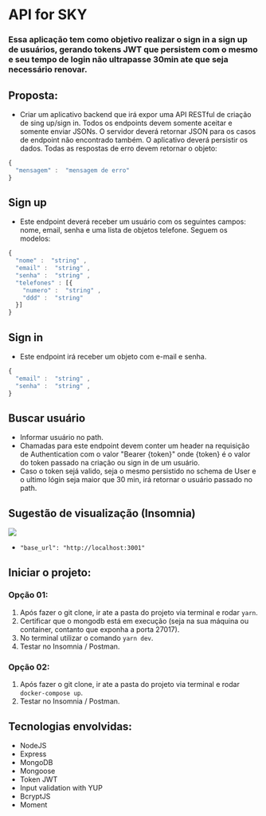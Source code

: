 # API for SKY

### Essa aplicação tem como objetivo realizar o sign in a sign up de usuários, gerando tokens JWT que persistem com o mesmo e seu tempo de login não ultrapasse 30min ate que seja necessário renovar.

## Proposta:
- Criar um aplicativo backend que irá expor uma API RESTful de criação de sing up/sign
in.
Todos os endpoints devem somente aceitar e somente enviar JSONs. O servidor
deverá retornar JSON para os casos de endpoint não encontrado também.
O aplicativo deverá persistir os dados.
Todas as respostas de erro devem retornar o objeto:

```js
{
  "mensagem"​ : ​ "mensagem de erro"
}
```
## Sign up
- Este endpoint deverá receber um usuário com os seguintes campos: nome,
email, senha e uma lista de objetos telefone. Seguem os modelos:

```js
{
  "nome"​ : ​ "string"​ ,
  "email"​ : ​ "string"​ ,
  "senha"​ : ​ "string"​ ,
  "telefones"​ : [{
    "numero"​ : ​ "string"​ ,
    "ddd"​ : ​ "string"
  }]
}
```
## Sign in
- Este endpoint irá receber um objeto com e-mail e senha.

```js
{
  "email"​ : ​ "string"​ ,
  "senha"​ : ​ "string"​ ,
}
```

## Buscar usuário
 - Informar usuário no path.
 - Chamadas para este endpoint devem conter um header na requisição de
Authentication com o valor "Bearer {token}" onde {token} é o valor do token
passado na criação ou sign in de um usuário.
- Caso o token sejá valido, seja o mesmo persistido no schema de User e o ultimo lógin seja maior que 30 min, irá retornar o usuário passado no path.

## Sugestão de visualização (Insomnia)

<img src="https://drive.google.com/file/d/1aDjIP7LtNn4qLmlsS0frwNu_9KPSRgHZ/view?usp=sharing">

* ``` "base_url": "http://localhost:3001" ```

## Iniciar o projeto:
### Opção 01:
 1. Após fazer o git clone, ir ate a pasta do projeto via terminal e rodar `yarn`.
 2. Certificar que o mongodb está em execução (seja na sua máquina ou container, contanto que exponha a porta 27017).
 3. No terminal utilizar o comando `yarn dev`.
 4. Testar no Insomnia / Postman.

 ### Opção 02:
 1. Após fazer o git clone, ir ate a pasta do projeto via terminal e rodar `docker-compose up`.
 2. Testar no Insomnia / Postman.

## Tecnologias envolvidas:

- NodeJS
- Express
- MongoDB
- Mongoose
- Token JWT
- Input validation with YUP
- BcryptJS
- Moment
